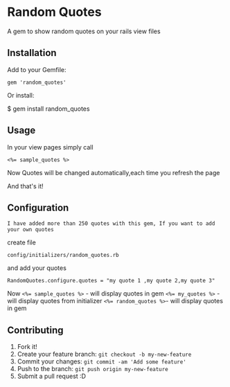 # Random Quotes

   A gem to show random quotes on your rails view files

## Installation

Add to your Gemfile:

```gem 'random_quotes'```

Or install:

$ gem install random_quotes

## Usage

In your view pages simply call

 ```<%= sample_quotes %>```

 Now Quotes will be changed automatically,each time you refresh the page

And that's it!

## Configuration

    I have added more than 250 quotes with this gem, If you want to add your own quotes 

create file
 
 ```config/initializers/random_quotes.rb```
 
 and add your quotes

    RandomQuotes.configure.quotes = "my quote 1 ,my quote 2,my quote 3"

Now 
    ```<%= sample_quotes %>``` - will display quotes in gem
    ```<%= my_quotes %>``` - will display quotes from initializer
    ```<%= random_quotes %>```- will display quotes in gem

## Contributing

1. Fork it!
2. Create your feature branch: `git checkout -b my-new-feature`
3. Commit your changes: `git commit -am 'Add some feature'`
4. Push to the branch: `git push origin my-new-feature`
5. Submit a pull request :D

